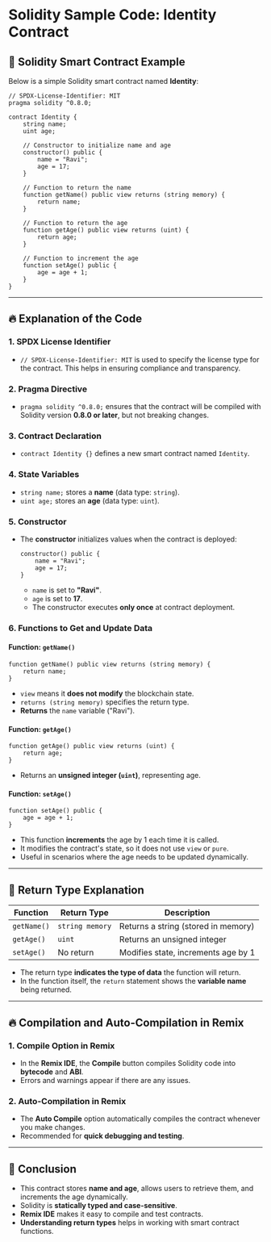 # Solidity Sample Code: Identity Contract

## 📌 Solidity Smart Contract Example
Below is a simple Solidity smart contract named **Identity**:

```solidity
// SPDX-License-Identifier: MIT
pragma solidity ^0.8.0;

contract Identity {
    string name;
    uint age;
    
    // Constructor to initialize name and age
    constructor() public {
        name = "Ravi";
        age = 17;
    }
    
    // Function to return the name
    function getName() public view returns (string memory) {
        return name;
    }
    
    // Function to return the age
    function getAge() public view returns (uint) {
        return age;
    }
    
    // Function to increment the age
    function setAge() public {
        age = age + 1;
    }
}
```

---

## 🔥 Explanation of the Code
### **1. SPDX License Identifier**
- `// SPDX-License-Identifier: MIT` is used to specify the license type for the contract. This helps in ensuring compliance and transparency.

### **2. Pragma Directive**
- `pragma solidity ^0.8.0;` ensures that the contract will be compiled with Solidity version **0.8.0 or later**, but not breaking changes.

### **3. Contract Declaration**
- `contract Identity {}` defines a new smart contract named `Identity`.

### **4. State Variables**
- `string name;` stores a **name** (data type: `string`).
- `uint age;` stores an **age** (data type: `uint`).

### **5. Constructor**
- The **constructor** initializes values when the contract is deployed:
  ```solidity
  constructor() public {
      name = "Ravi";
      age = 17;
  }
  ```
  - `name` is set to **"Ravi"**.
  - `age` is set to **17**.
  - The constructor executes **only once** at contract deployment.

### **6. Functions to Get and Update Data**
#### **Function: `getName()`**
```solidity
function getName() public view returns (string memory) {
    return name;
}
```
- `view` means it **does not modify** the blockchain state.
- `returns (string memory)` specifies the return type.
- **Returns** the `name` variable ("Ravi").

#### **Function: `getAge()`**
```solidity
function getAge() public view returns (uint) {
    return age;
}
```
- Returns an **unsigned integer (`uint`)**, representing age.

#### **Function: `setAge()`**
```solidity
function setAge() public {
    age = age + 1;
}
```
- This function **increments** the age by 1 each time it is called.
- It modifies the contract's state, so it does not use `view` or `pure`.
- Useful in scenarios where the age needs to be updated dynamically.

---

## 🔗 Return Type Explanation
| Function | Return Type | Description |
|----------|------------|-------------|
| `getName()` | `string memory` | Returns a string (stored in memory) |
| `getAge()` | `uint` | Returns an unsigned integer |
| `setAge()` | No return | Modifies state, increments age by 1 |

- The return type **indicates the type of data** the function will return.
- In the function itself, the `return` statement shows the **variable name** being returned.

---

## 🔥 Compilation and Auto-Compilation in Remix
### **1. Compile Option in Remix**
- In the **Remix IDE**, the **Compile** button compiles Solidity code into **bytecode** and **ABI**.
- Errors and warnings appear if there are any issues.

### **2. Auto-Compilation in Remix**
- The **Auto Compile** option automatically compiles the contract whenever you make changes.
- Recommended for **quick debugging and testing**.

---

## 🎯 Conclusion
- This contract stores **name and age**, allows users to retrieve them, and increments the age dynamically.
- Solidity is **statically typed and case-sensitive**.
- **Remix IDE** makes it easy to compile and test contracts.
- **Understanding return types** helps in working with smart contract functions.

